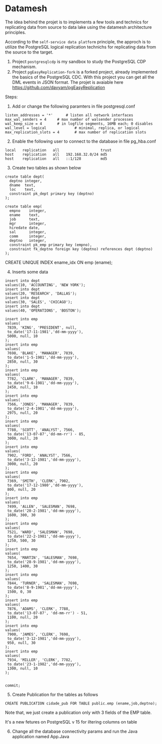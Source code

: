 # Datamesh
The idea behind the projet is to implements a few tools and technics for replicating data from source to data lake using the datamesh architecture principles.

According to the ```self-service data platform``` principle, the approch is to utilize the PostgreSQL logical replication technichs for replicating data from the source to the target.

1. Project ```postgresqlcdp``` is my sandbox to study the PostgreSQL CDP mechanism.
2. Project ```pgEasyReplication-fork``` is a forked project, already implemented the basics of the PostgreSQL CDC. With this project you can get all the DML events in JSON format. The projet is avaiable here https://github.com/davyam/pgEasyReplication 

Steps:

1. Add or change the following paramters in file postgresql.conf

```
listen_addresses = '*'		# listen all network interfaces
max_wal_senders = 4		# max number of walsender processes
wal_keep_size = 4		# in logfile segments, 16MB each; 0 disables
wal_level = logical             # minimal, replica, or logical
max_replication_slots = 4       # max number of replication slots
```

2. Enable the following user to connect to the database in file pg_hba.conf

```
local   replication   all                   trust
host    replication   all   192.168.32.0/24 md5
host    replication   all   ::1/128         md5

```

3. Create two tables as shown below

```
create table dept(
  deptno integer,
  dname  text,
  loc    text,
  constraint pk_dept primary key (deptno)
);

create table emp(
  empno    integer,
  ename    text,
  job      text,
  mgr      integer,
  hiredate date,
  sal      integer,
  comm     integer,
  deptno   integer,
  constraint pk_emp primary key (empno),
  constraint fk_deptno foreign key (deptno) references dept (deptno)
);
```

CREATE UNIQUE INDEX ename_idx ON emp (ename);

4. Inserts some data

```
insert into dept
values(10, 'ACCOUNTING', 'NEW YORK');
insert into dept
values(20, 'RESEARCH', 'DALLAS');
insert into dept
values(30, 'SALES', 'CHICAGO');
insert into dept
values(40, 'OPERATIONS', 'BOSTON');

insert into emp
values(
 7839, 'KING', 'PRESIDENT', null,
 to_date('17-11-1981','dd-mm-yyyy'),
 5000, null, 10
);
insert into emp
values(
 7698, 'BLAKE', 'MANAGER', 7839,
 to_date('1-5-1981','dd-mm-yyyy'),
 2850, null, 30
);
insert into emp
values(
 7782, 'CLARK', 'MANAGER', 7839,
 to_date('9-6-1981','dd-mm-yyyy'),
 2450, null, 10
);
insert into emp
values(
 7566, 'JONES', 'MANAGER', 7839,
 to_date('2-4-1981','dd-mm-yyyy'),
 2975, null, 20
);
insert into emp
values(
 7788, 'SCOTT', 'ANALYST', 7566,
 to_date('13-07-87','dd-mm-rr') - 85,
 3000, null, 20
);
insert into emp
values(
 7902, 'FORD', 'ANALYST', 7566,
 to_date('3-12-1981','dd-mm-yyyy'),
 3000, null, 20
);
insert into emp
values(
 7369, 'SMITH', 'CLERK', 7902,
 to_date('17-12-1980','dd-mm-yyyy'),
 800, null, 20
);
insert into emp
values(
 7499, 'ALLEN', 'SALESMAN', 7698,
 to_date('20-2-1981','dd-mm-yyyy'),
 1600, 300, 30
);
insert into emp
values(
 7521, 'WARD', 'SALESMAN', 7698,
 to_date('22-2-1981','dd-mm-yyyy'),
 1250, 500, 30
);
insert into emp
values(
 7654, 'MARTIN', 'SALESMAN', 7698,
 to_date('28-9-1981','dd-mm-yyyy'),
 1250, 1400, 30
);
insert into emp
values(
 7844, 'TURNER', 'SALESMAN', 7698,
 to_date('8-9-1981','dd-mm-yyyy'),
 1500, 0, 30
);
insert into emp
values(
 7876, 'ADAMS', 'CLERK', 7788,
 to_date('13-07-87', 'dd-mm-rr') - 51,
 1100, null, 20
);
insert into emp
values(
 7900, 'JAMES', 'CLERK', 7698,
 to_date('3-12-1981','dd-mm-yyyy'),
 950, null, 30
);
insert into emp
values(
 7934, 'MILLER', 'CLERK', 7782,
 to_date('23-1-1982','dd-mm-yyyy'),
 1300, null, 10
);


commit;
```

5. Create Publication for the tables as follows

```
CREATE PUBLICATION cidade_pub FOR TABLE public.emp (ename,job,deptno);
```
Note that, we just create a publication only with 3 fields of the EMP table.

It's a new fetures on PostgreSQL v 15 for iltering columns on table

6. Change all the database connectivity params and run the Java application named App.Java